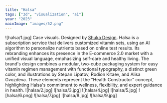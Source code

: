 ```yaml
---
title: "Halsa"
tags: ["3d", "visualization", "ai"]
year: "2023"
mainImage: "images/52.png"
---
```

![halsa/1.jpg]
Case visuals. Designed by [Shuka Design](https://shuka.design/).
Halsa is a subscription service that delivers customized vitamin sets, using an AI algorithm to personalize nutrients based on online test results. Its rebranding enhances its presence in the E-commerce 2.0 market with a unified visual language, emphasizing self-care and healthy living. The brand's design combines a modular, two-cube packaging system for easy vitamin regimen management with functional typography, a distinct green color, and illustrations by Stepan Lipatov, Rodion Kitaev, and Alisa Gvozdeva. These elements represent the "Health Constructor" concept, highlighting Halsa's commitment to wellness, flexibility, and expert guidance in health.
![halsa/2.jpg]
![halsa/3.jpg]
![halsa/4.jpg]
![halsa/5.jpg]
![halsa/6.png]
![halsa/7.jpg]
![halsa/8.jpg]
![halsa/9.jpg]
